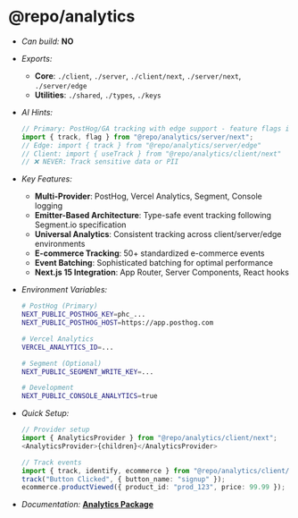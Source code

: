 # @repo/analytics

- _Can build:_ **NO**

- _Exports:_
  - **Core**: `./client`, `./server`, `./client/next`, `./server/next`,
    `./server/edge`
  - **Utilities**: `./shared`, `./types`, `./keys`

- _AI Hints:_

  ```typescript
  // Primary: PostHog/GA tracking with edge support - feature flags included
  import { track, flag } from "@repo/analytics/server/next";
  // Edge: import { track } from "@repo/analytics/server/edge"
  // Client: import { useTrack } from "@repo/analytics/client/next"
  // ❌ NEVER: Track sensitive data or PII
  ```

- _Key Features:_
  - **Multi-Provider**: PostHog, Vercel Analytics, Segment, Console logging
  - **Emitter-Based Architecture**: Type-safe event tracking following
    Segment.io specification
  - **Universal Analytics**: Consistent tracking across client/server/edge
    environments
  - **E-commerce Tracking**: 50+ standardized e-commerce events
  - **Event Batching**: Sophisticated batching for optimal performance
  - **Next.js 15 Integration**: App Router, Server Components, React hooks

- _Environment Variables:_

  ```bash
  # PostHog (Primary)
  NEXT_PUBLIC_POSTHOG_KEY=phc_...
  NEXT_PUBLIC_POSTHOG_HOST=https://app.posthog.com
  
  # Vercel Analytics
  VERCEL_ANALYTICS_ID=...
  
  # Segment (Optional)
  NEXT_PUBLIC_SEGMENT_WRITE_KEY=...
  
  # Development
  NEXT_PUBLIC_CONSOLE_ANALYTICS=true
  ```

- _Quick Setup:_

  ```typescript
  // Provider setup
  import { AnalyticsProvider } from "@repo/analytics/client/next";
  <AnalyticsProvider>{children}</AnalyticsProvider>

  // Track events
  import { track, identify, ecommerce } from "@repo/analytics/client/next";
  track("Button Clicked", { button_name: "signup" });
  ecommerce.productViewed({ product_id: "prod_123", price: 99.99 });
  ```

- _Documentation:_
  **[Analytics Package](../../apps/docs/packages/analytics.mdx)**
